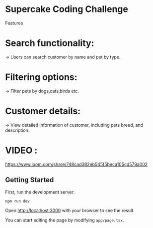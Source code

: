 # Supercake Coding Challenge

Features

# Search functionality:

-> Users can search customer by name and pet by type.

# Filtering options:

-> Filter pets by dogs,cats,birds etc.

# Customer details:

-> View detailed information of customer, including pets breed, and description.

# VIDEO :

https://www.loom.com/share/748cad382eb545f5beca105cd579a002

## Getting Started

First, run the development server:

```bash
npm run dev
```

Open [http://localhost:3000](http://localhost:3000) with your browser to see the result.

You can start editing the page by modifying `app/page.tsx`.
